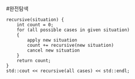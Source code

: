 #완전탐색

    recursive(situation) {
        int count = 0;
        for (all possible cases in given situation)
        {
            apply new situation
            count += recursive(new situation)
            cancel new situation
        }
        return count;
    }
    std::cout << recursive(all cases) << std::endl;
    
